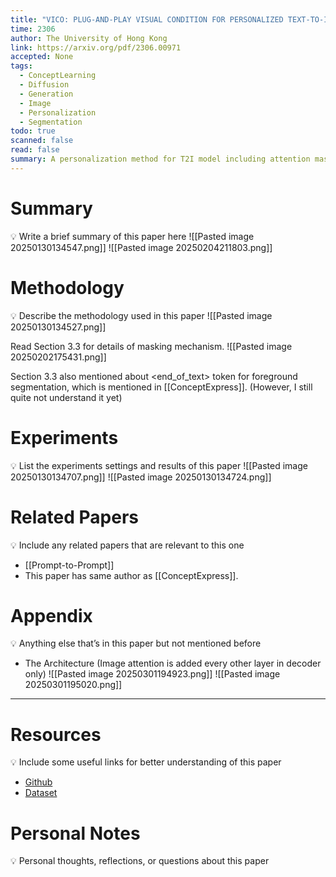 ```yaml
---
title: "VICO: PLUG-AND-PLAY VISUAL CONDITION FOR PERSONALIZED TEXT-TO-IMAGE GENERATION"
time: 2306
author: The University of Hong Kong
link: https://arxiv.org/pdf/2306.00971
accepted: None
tags:
  - ConceptLearning
  - Diffusion
  - Generation
  - Image
  - Personalization
  - Segmentation
todo: true
scanned: false
read: false
summary: A personalization method for T2I model including attention masks.
---
```

# Summary
💡 Write a brief summary of this paper here
![[Pasted image 20250130134547.png]]
![[Pasted image 20250204211803.png]]
# Methodology
💡 Describe the methodology used in this paper
![[Pasted image 20250130134527.png]]

Read Section 3.3 for details of masking mechanism.
![[Pasted image 20250202175431.png]]

Section 3.3 also mentioned about <end_of_text> token for foreground segmentation, which is mentioned in [[ConceptExpress]].
(However, I still quite not understand it yet)

# Experiments
💡 List the experiments settings and results of this paper
![[Pasted image 20250130134707.png]]
![[Pasted image 20250130134724.png]]
# Related Papers
💡 Include any related papers that are relevant to this one
- [[Prompt-to-Prompt]]
- This paper has same author as [[ConceptExpress]].
# Appendix
💡 Anything else that’s in this paper but not mentioned before
- The Architecture (Image attention is added every other layer in decoder only)
![[Pasted image 20250301194923.png]]
![[Pasted image 20250301195020.png]]


---
# Resources
💡 Include some useful links for better understanding of this paper
- [Github](https://github.com/haoosz/ViCo)
- [Dataset](https://drive.google.com/drive/folders/1o3iTN5P6PX-DK3Ql_wSdH-swVvGYIG9I)
# Personal Notes
💡 Personal thoughts, reflections, or questions about this paper